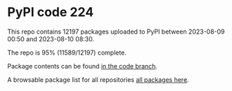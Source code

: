 # PyPI code 224

This repo contains 12197 packages uploaded to PyPI between 
2023-08-09 00:50 and 2023-08-10 08:30.

The repo is 95% (11589/12197) complete.

Package contents can be found [in the code branch](https://github.com/pypi-data/pypi-mirror-224/tree/code/packages).

A browsable package list for all repositories [all packages here](https://pypi-data.github.io/website/repositories/pypi-mirror-224).


